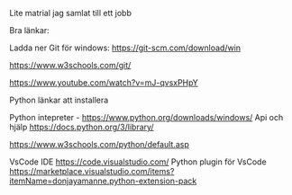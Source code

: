 Lite matrial jag samlat till ett jobb

Bra länkar:

Ladda ner Git för windows: https://git-scm.com/download/win

https://www.w3schools.com/git/

https://www.youtube.com/watch?v=mJ-qvsxPHpY



Python länkar att installera

Python intepreter - https://www.python.org/downloads/windows/
Api och hjälp
https://docs.python.org/3/library/

https://www.w3schools.com/python/default.asp

VsCode IDE   https://code.visualstudio.com/
Python plugin för VsCode https://marketplace.visualstudio.com/items?itemName=donjayamanne.python-extension-pack
